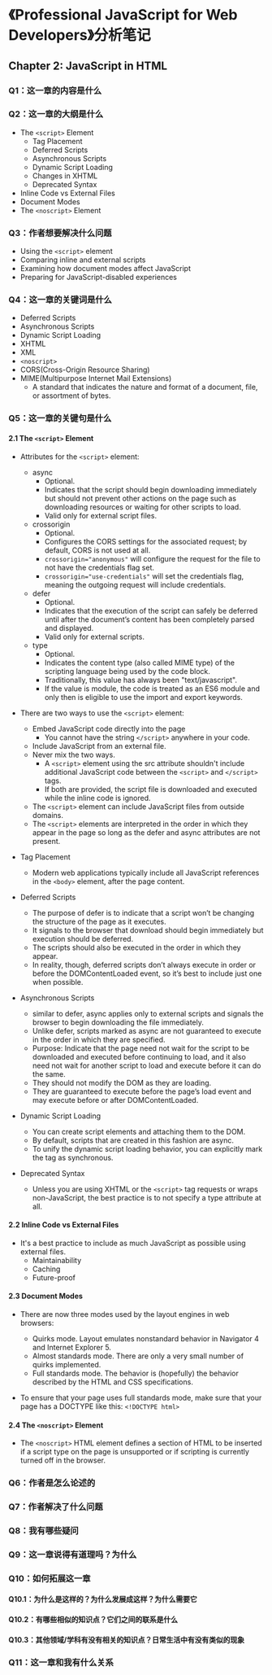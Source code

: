 # 《Professional JavaScript for Web Developers》分析笔记

## Chapter 2: JavaScript in HTML

### Q1：这一章的内容是什么

### Q2：这一章的大纲是什么

- The `<script>` Element
  - Tag Placement
  - Deferred Scripts
  - Asynchronous Scripts
  - Dynamic Script Loading
  - Changes in XHTML
  - Deprecated Syntax
- Inline Code vs External Files
- Document Modes
- The `<noscript>` Element

### Q3：作者想要解决什么问题

- Using the `<script>` element
- Comparing inline and external scripts
- Examining how document modes affect JavaScript
- Preparing for JavaScript-disabled experiences

### Q4：这一章的关键词是什么

- Deferred Scripts
- Asynchronous Scripts
- Dynamic Script Loading
- XHTML
- XML
- `<noscript>`
- CORS(Cross-Origin Resource Sharing)
- MIME(Multipurpose Internet Mail Extensions)
  - A standard that indicates the nature and format of a document, file, or assortment of bytes.

### Q5：这一章的关键句是什么

#### 2.1 The `<script>` Element

- Attributes for the `<script>` element:
  - async
    - Optional.
    - Indicates that the script should begin downloading immediately
      but should not prevent other actions on the page such as downloading resources or
      waiting for other scripts to load.
    - Valid only for external script files.
  - crossorigin
    - Optional.
    - Configures the CORS settings for the associated request; by default, CORS is not used at all.
    - `crossorigin="anonymous"` will configure the request for the file to not have the credentials flag set.
    - `crossorigin="use-credentials"` will set the credentials flag, meaning the outgoing request will include credentials.
  - defer
    - Optional.
    - Indicates that the execution of the script can safely be deferred until
      after the document’s content has been completely parsed and displayed.
    - Valid only for external scripts.
  - type
    - Optional.
    - Indicates the content type (also called MIME type) of the scripting language being used by the code block.
    - Traditionally, this value has always been "text/javascript".
    - If the value is module, the code is treated as an ES6 module and only then is eligible to use the import and export keywords.

- There are two ways to use the `<script>` element:
  - Embed JavaScript code directly into the page
    - You cannot have the string `</script>` anywhere in your code.
  - Include JavaScript from an external file.
  - Never mix the two ways.
    - A `<script>` element using the src attribute shouldn't include additional JavaScript code between the `<script>` and `</script>` tags.
    - If both are provided, the script file is downloaded and executed while the inline code is ignored.
  - The `<script>` element can include JavaScript files from outside domains.
  - The `<script>` elements are interpreted in the order in which they appear in the page
    so long as the defer and async attributes are not present.

- Tag Placement
  - Modern web applications typically include all JavaScript references in the `<body>` element, after the page content.

- Deferred Scripts
  - The purpose of defer is to indicate that a script won’t be changing the structure of the page as it executes.
  - It signals to the browser that download should begin immediately but execution should be deferred.
  - The scripts should also be executed in the order in which they appear.
  - In reality, though, deferred scripts don’t always execute in order or before the DOMContentLoaded event,
    so it’s best to include just one when possible.

- Asynchronous Scripts
  - similar to defer, async applies only to external scripts and signals the browser to begin downloading the file immediately.
  - Unlike defer, scripts marked as async are not guaranteed to execute in the order in which they are specified.
  - Purpose: Indicate that the page need not wait for the script to be downloaded and executed before continuing to load,
    and it also need not wait for another script to load and execute before it can do the same.
  - They should not modify the DOM as they are loading.
  - They are guaranteed to execute before the page’s load event and may execute before or after DOMContentLoaded.

- Dynamic Script Loading
  - You can create script elements and attaching them to the DOM.
  - By default, scripts that are created in this fashion are async.
  - To unify the dynamic script loading behavior, you can explicitly mark the tag as synchronous.

- Deprecated Syntax
  - Unless you are using XHTML or the `<script>` tag requests or wraps non-JavaScript,
    the best practice is to not specify a type attribute at all.

#### 2.2 Inline Code vs External Files

- It's a best practice to include as much JavaScript as possible using external files.
  - Maintainability
  - Caching
  - Future-proof

#### 2.3 Document Modes

- There are now three modes used by the layout engines in web browsers:
  - Quirks mode. Layout emulates nonstandard behavior in Navigator 4 and Internet Explorer 5.
  - Almost standards mode. There are only a very small number of quirks implemented.
  - Full standards mode. The behavior is (hopefully) the behavior described by the HTML and CSS specifications.

- To ensure that your page uses full standards mode, make sure that your page has a DOCTYPE like this: `<!DOCTYPE html>`

#### 2.4 The `<noscript>` Element

- The `<noscript>` HTML element defines a section of HTML to be inserted
  if a script type on the page is unsupported or if scripting is currently turned off in the browser.

### Q6：作者是怎么论述的

### Q7：作者解决了什么问题

### Q8：我有哪些疑问

### Q9：这一章说得有道理吗？为什么

### Q10：如何拓展这一章

#### Q10.1：为什么是这样的？为什么发展成这样？为什么需要它

#### Q10.2：有哪些相似的知识点？它们之间的联系是什么

#### Q10.3：其他领域/学科有没有相关的知识点？日常生活中有没有类似的现象

### Q11：这一章和我有什么关系
